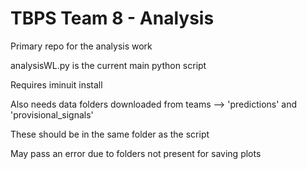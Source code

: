 # TBPS Team 8 - Analysis

Primary repo for the analysis work

analysisWL.py is the current main python script

Requires iminuit install

Also needs data folders downloaded from teams --> 'predictions' and 'provisional_signals'

These should be in the same folder as the script

May pass an error due to folders not present for saving plots
